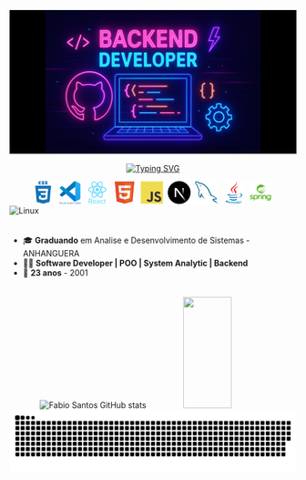 <!-- Banner -->
<p align="center">
  <img src="backend.png" alt="Wallpaper"/>
</p>
<!-- Typing SVG -->
<p align="center">
  <a href="https://git.io/typing-svg">
    <img src="https://readme-typing-svg.herokuapp.com/?color=007BFF&size=25&center=true&vCenter=true&width=1000&lines=Fábio+Santos!;Be+Welcome!+:%29" alt="Typing SVG">
  </a>
</p>
<!-- Icone de tecs -->
<div align="center">
  <img src="https://github.com/devicons/devicon/blob/master/icons/css3/css3-plain-wordmark.svg" title="CSS3" alt="CSS" width="40" height="40"/>&nbsp;
  <img src="https://github.com/devicons/devicon/blob/master/icons/vscode/vscode-original-wordmark.svg" title="VSCode" alt="VsCode" width="40" height="40"/>&nbsp;
  <img src="https://github.com/devicons/devicon/blob/master/icons/react/react-original-wordmark.svg" title="React" alt="React" width="40" height="40"/>&nbsp;
  <img src="https://github.com/devicons/devicon/blob/master/icons/html5/html5-original.svg" title="HTML5" alt="HTML" width="40" height="40"/>&nbsp;
  <img src="https://github.com/devicons/devicon/blob/master/icons/javascript/javascript-original.svg" title="JavaScript" alt="JavaScript" width="40" height="40"/>&nbsp;
  <img src="https://github.com/devicons/devicon/blob/master/icons/nextjs/nextjs-original.svg" title="NEXTJS" alt="NextJs" width="40" height="40"/>&nbsp;
  <img src="https://github.com/devicons/devicon/blob/master/icons/mysql/mysql-original.svg" title="MySQL" alt="MYSQL" width="40" height="40"/>&nbsp;
  <img src="https://github.com/devicons/devicon/blob/master/icons/java/java-original.svg" title="Java" alt="java" width="40" height="40"/>&nbsp;
  <img src="https://github.com/devicons/devicon/blob/master/icons/spring/spring-original-wordmark.svg" title="Spring" alt="Spring" width="40" height="40"/>&nbsp;
</div>
  <img src="linux.svg" title="Linux" alt="Linux" width="40" height="40"/>&nbsp;
</div>
</br>

<!-- Informações com emojis alinhadas à esquerda -->
<div style="text-align: left; padding: 20px 0;">
  <ul>
    <!-- <li>💻 <strong>Técnica</strong> em Análise e Desenvolvimento de Sistemas - SENAI</li>-->
    <li>🎓 <strong>Graduando</strong> em Analise e Desenvolvimento de Sistemas - ANHANGUERA</li>
    <li>👩‍💻 <strong>Software Developer | POO | System Analytic | Backend </strong></li>
    <li>🎂 <strong>23 anos</strong> - 2001</li>
  </ul>
</div>

<!-- GitHub Stats -->
<div align="center">  
  <img width="49%" height="195px" src="https://github-readme-stats.vercel.app/api?username=champs-8&show_icons=true&count_private=true&hide_border=true&title_color=007BFF&icon_color=007BFF&text_color=c9d1d9&bg_color=0d1117" alt="Fabio Santos GitHub stats" title="Fabio Santos GitHub status"/> 
  <img width="41%" height="195px" src="https://github-readme-stats.vercel.app/api/top-langs/?username=champs-8&layout=compact&hide_border=true&title_color=007BFF&text_color=007BFF&bg_color=0d1117" />
</div>

<!-- Snake Animation -->
<picture>
  <source media="(prefers-color-scheme: dark)" srcset="https://raw.githubusercontent.com/champs-8/champs-8/output/github-snake-dark.svg" />
  <source media="(prefers-color-scheme: light)" srcset="https://raw.githubusercontent.com/champs-8/champs-8/output/github-snake.svg" />
  <img alt="github-snake" src="https://raw.githubusercontent.com/champs-8/champs-8/output/github-snake.svg" />
</picture>
